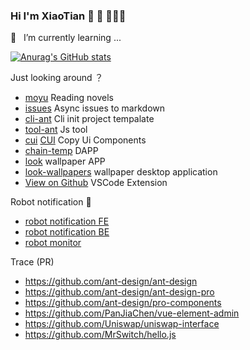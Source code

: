 ### Hi I'm XiaoTian 👋 💖 👨🏻‍💻

🌱  &nbsp; I’m currently learning ...

[![Anurag's GitHub stats](https://github-readme-stats.vercel.app/api?username=xiaotiandada&count_private=true&show_icons=true&theme=tokyonight)](https://github.com/anuraghazra/github-readme-stats)

Just looking around ？

- [moyu](https://github.com/xiaotiandada/moyu) Reading novels
- [issues](https://github.com/xiaotiandada/issues) Async issues to markdown
- [cli-ant](https://github.com/xiaotiandada/cli-ant) Cli init project tempalate
- [tool-ant](https://github.com/xiaotiandada/tool-ant) Js tool
- [cui](https://github.com/xiaotiandada/cui) [CUI](https://bit.dev/xiaotiandada/cui) Copy Ui Components
- [chain-temp](https://github.com/xiaotiandada/chain-temp) DAPP
- [look](https://github.com/xiaotiandada/look) wallpaper APP
- [look-wallpapers](https://github.com/xiaotiandada/look-wallpapers) wallpaper desktop application
- [View on Github](https://github.com/xiaotiandada/view-on-github) VSCode Extension


Robot notification 🤖️

- [robot notification FE](https://github.com/xiaotiandada/robot-notification-fe)
- [robot notification BE](https://github.com/xiaotiandada/robot-notification)
- [robot monitor](https://github.com/xiaotiandada/arewedown)


<!-- 该死的“虚荣心” -->

Trace (PR)

- https://github.com/ant-design/ant-design
- https://github.com/ant-design/ant-design-pro
- https://github.com/ant-design/pro-components
- https://github.com/PanJiaChen/vue-element-admin
- https://github.com/Uniswap/uniswap-interface
- https://github.com/MrSwitch/hello.js

<!--
**xiaotiandada/xiaotiandada** is a ✨ _special_ ✨ repository because its `README.md` (this file) appears on your GitHub profile.

Here are some ideas to get you started:

- 🔭 I’m currently working on ...
- 🌱 I’m currently learning ...
- 👯 I’m looking to collaborate on ...
- 🤔 I’m looking for help with ...
- 💬 Ask me about ...
- 📫 How to reach me: ...
- 😄 Pronouns: ...
- ⚡ Fun fact: ...
-->
